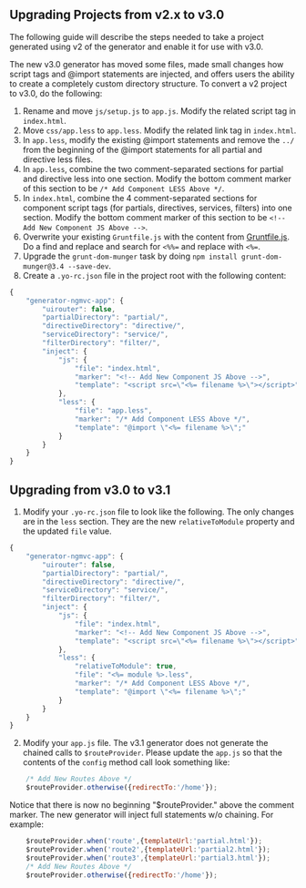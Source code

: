 Upgrading Projects from v2.x to v3.0
-------------

The following guide will describe the steps needed to take a project generated using v2 of the generator and enable it for use with v3.0.

The new v3.0 generator has moved some files, made small changes how script tags and @import statements are injected, and offers users the ability to create a completely custom directory structure.  To convert a v2 project to v3.0, do the following:

1. Rename and move `js/setup.js` to `app.js`.  Modify the related script tag in `index.html`.
2. Move `css/app.less` to `app.less`.  Modify the related link tag in `index.html`.
3. In `app.less`, modify the existing @import statements and remove the `../` from the beginning of the @import statements for all partial and directive less files.
4. In `app.less`, combine the two comment-separated sections for partial and directive less into one section.  Modify the bottom comment marker of this section to be `/* Add Component LESS Above */`.
5. In `index.html`, combine the 4 comment-separated sections for component script tags (for partials, directives, services, filters) into one section.  Modify the bottom comment marker of this section to be `<!-- Add New Component JS Above -->`.
6. Overwrite your existing `Gruntfile.js` with the content from [Gruntfile.js](app/templates/skeleton/Gruntfile.js).  Do a find and replace and search for `<%%=` and replace with `<%=`.
7. Upgrade the `grunt-dom-munger` task by doing `npm install grunt-dom-munger@3.4 --save-dev`.
8. Create a `.yo-rc.json` file in the project root with the following content:

```js
{
    "generator-ngmvc-app": {
        "uirouter": false,
        "partialDirectory": "partial/",
        "directiveDirectory": "directive/",
        "serviceDirectory": "service/",
        "filterDirectory": "filter/",
        "inject": {
            "js": {
                "file": "index.html",
                "marker": "<!-- Add New Component JS Above -->",
                "template": "<script src=\"<%= filename %>\"></script>"
            },
            "less": {
                "file": "app.less",
                "marker": "/* Add Component LESS Above */",
                "template": "@import \"<%= filename %>\";"
            }
        }
    }
}
```

Upgrading from v3.0 to v3.1
-------------

1.  Modify your `.yo-rc.json` file to look like the following.  The only changes are in the `less` section.  They are the new `relativeToModule` property and the updated `file` value.

```js
{
    "generator-ngmvc-app": {
        "uirouter": false,
        "partialDirectory": "partial/",
        "directiveDirectory": "directive/",
        "serviceDirectory": "service/",
        "filterDirectory": "filter/",
        "inject": {
            "js": {
                "file": "index.html",
                "marker": "<!-- Add New Component JS Above -->",
                "template": "<script src=\"<%= filename %>\"></script>"
            },
            "less": {
                "relativeToModule": true,
                "file": "<%= module %>.less",
                "marker": "/* Add Component LESS Above */",
                "template": "@import \"<%= filename %>\";"
            }
        }
    }
}
```

2. Modify your `app.js` file.  The v3.1 generator does not generate the chained calls to `$routeProvider`.  Please update the `app.js` so that the contents of the `config` method call look something like:

```js
    /* Add New Routes Above */
    $routeProvider.otherwise({redirectTo:'/home'});
```

Notice that there is now no beginning "$routeProvider." above the comment marker.  The new generator will inject full statements w/o chaining.  For example:

```js
    $routeProvider.when('route',{templateUrl:'partial.html'});
    $routeProvider.when('route2',{templateUrl:'partial2.html'});
    $routeProvider.when('route3',{templateUrl:'partial3.html'});
    /* Add New Routes Above */
    $routeProvider.otherwise({redirectTo:'/home'});
```
